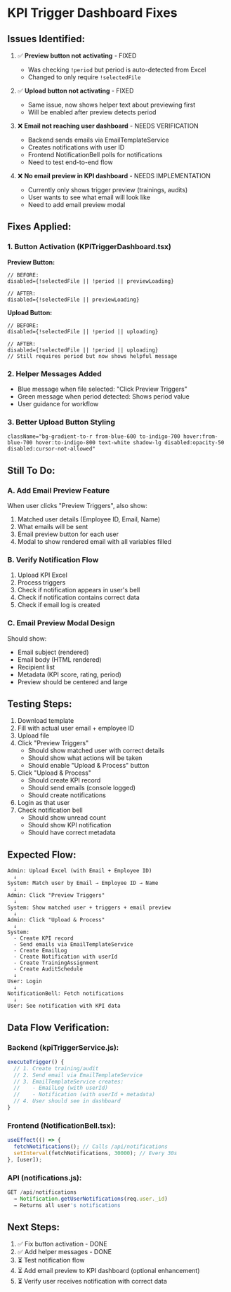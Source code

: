 # KPI Trigger Dashboard Fixes

## Issues Identified:

1. ✅ **Preview button not activating** - FIXED
   - Was checking `!period` but period is auto-detected from Excel
   - Changed to only require `!selectedFile`

2. ✅ **Upload button not activating** - FIXED  
   - Same issue, now shows helper text about previewing first
   - Will be enabled after preview detects period

3. ❌ **Email not reaching user dashboard** - NEEDS VERIFICATION
   - Backend sends emails via EmailTemplateService
   - Creates notifications with user ID
   - Frontend NotificationBell polls for notifications
   - Need to test end-to-end flow

4. ❌ **No email preview in KPI dashboard** - NEEDS IMPLEMENTATION
   - Currently only shows trigger preview (trainings, audits)
   - User wants to see what email will look like
   - Need to add email preview modal

## Fixes Applied:

### 1. Button Activation (KPITriggerDashboard.tsx)

**Preview Button:**
```tsx
// BEFORE:
disabled={!selectedFile || !period || previewLoading}

// AFTER:
disabled={!selectedFile || previewLoading}
```

**Upload Button:**
```tsx
// BEFORE:
disabled={!selectedFile || !period || uploading}

// AFTER:
disabled={!selectedFile || !period || uploading}
// Still requires period but now shows helpful message
```

### 2. Helper Messages Added

- Blue message when file selected: "Click Preview Triggers"
- Green message when period detected: Shows period value
- User guidance for workflow

### 3. Better Upload Button Styling

```tsx
className="bg-gradient-to-r from-blue-600 to-indigo-700 hover:from-blue-700 hover:to-indigo-800 text-white shadow-lg disabled:opacity-50 disabled:cursor-not-allowed"
```

## Still To Do:

### A. Add Email Preview Feature

When user clicks "Preview Triggers", also show:
1. Matched user details (Employee ID, Email, Name)
2. What emails will be sent
3. Email preview button for each user
4. Modal to show rendered email with all variables filled

### B. Verify Notification Flow

1. Upload KPI Excel
2. Process triggers
3. Check if notification appears in user's bell
4. Check if notification contains correct data
5. Check if email log is created

### C. Email Preview Modal Design

Should show:
- Email subject (rendered)
- Email body (HTML rendered)
- Recipient list
- Metadata (KPI score, rating, period)
- Preview should be centered and large

## Testing Steps:

1. Download template
2. Fill with actual user email + employee ID
3. Upload file
4. Click "Preview Triggers"
   - Should show matched user with correct details
   - Should show what actions will be taken
   - Should enable "Upload & Process" button
5. Click "Upload & Process"
   - Should create KPI record
   - Should send emails (console logged)
   - Should create notifications
6. Login as that user
7. Check notification bell
   - Should show unread count
   - Should show KPI notification
   - Should have correct metadata

## Expected Flow:

```
Admin: Upload Excel (with Email + Employee ID)
  ↓
System: Match user by Email → Employee ID → Name
  ↓
Admin: Click "Preview Triggers"
  ↓
System: Show matched user + triggers + email preview
  ↓
Admin: Click "Upload & Process"
  ↓
System: 
  - Create KPI record
  - Send emails via EmailTemplateService
  - Create EmailLog
  - Create Notification with userId
  - Create TrainingAssignment
  - Create AuditSchedule
  ↓
User: Login
  ↓
NotificationBell: Fetch notifications
  ↓
User: See notification with KPI data
```

## Data Flow Verification:

### Backend (kpiTriggerService.js):
```javascript
executeTrigger() {
  // 1. Create training/audit
  // 2. Send email via EmailTemplateService
  // 3. EmailTemplateService creates:
  //    - EmailLog (with userId)
  //    - Notification (with userId + metadata)
  // 4. User should see in dashboard
}
```

### Frontend (NotificationBell.tsx):
```javascript
useEffect(() => {
  fetchNotifications(); // Calls /api/notifications
  setInterval(fetchNotifications, 30000); // Every 30s
}, [user]);
```

### API (notifications.js):
```javascript
GET /api/notifications
  → Notification.getUserNotifications(req.user._id)
  → Returns all user's notifications
```

## Next Steps:

1. ✅ Fix button activation - DONE
2. ✅ Add helper messages - DONE
3. ⏳ Test notification flow
4. ⏳ Add email preview to KPI dashboard (optional enhancement)
5. ⏳ Verify user receives notification with correct data

